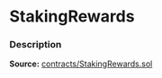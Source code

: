 # StakingRewards

### Description <a href="description" id="description"></a>

**Source:** [contracts/StakingRewards.sol](https://github.com/perifinance/peri-finance/blob/master/contracts/StakingRewards.sol)
